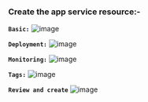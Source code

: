 ### Create the app service resource:-
**`Basic:`**
![image](https://user-images.githubusercontent.com/91359308/144706473-c9c412c3-403b-4b67-8186-cbf1b1d71220.png)

**`Deployment:`**
![image](https://user-images.githubusercontent.com/91359308/144706479-d84239e9-e5c5-4256-ba27-d62d100f0b03.png)

**`Monitoring:`**
![image](https://user-images.githubusercontent.com/91359308/144706497-c049e812-b5f5-4e2e-a84d-79cb7c151e62.png)

**`Tags:`**
![image](https://user-images.githubusercontent.com/91359308/144706523-d15c6832-417c-4c90-aff7-046ed34d86db.png)

**`Review and create`**
![image](https://user-images.githubusercontent.com/91359308/144706542-89781e70-f1be-4fbb-b36e-b34f40662239.png)
